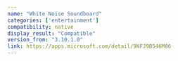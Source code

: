 ```yaml
---
name: "White Noise Soundboard"
categories: ['entertainment']
compatibility: native
display_result: "Compatible"
version_from: "3.10.1.0"
link: https://apps.microsoft.com/detail/9NFJ9B546M86
---
```

